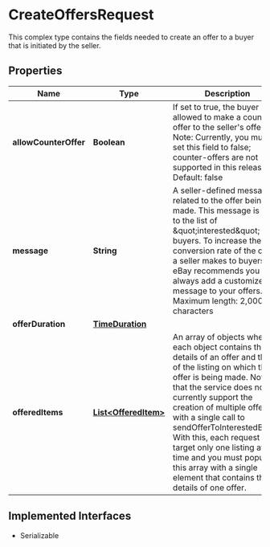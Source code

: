 

# CreateOffersRequest

This complex type contains the fields needed to create an offer to a buyer that is initiated by the seller.
## Properties

Name | Type | Description | Notes
------------ | ------------- | ------------- | -------------
**allowCounterOffer** | **Boolean** | If set to true, the buyer is allowed to make a counter-offer to the seller&#39;s offer. Note: Currently, you must set this field to false; counter-offers are not supported in this release. Default: false |  [optional]
**message** | **String** | A seller-defined message related to the offer being made. This message is sent to the list of &amp;quot;interested&amp;quot; buyers. To increase the conversion rate of the offers a seller makes to buyers, eBay recommends you always add a customized message to your offers. Maximum length: 2,000 characters |  [optional]
**offerDuration** | [**TimeDuration**](TimeDuration.md) |  |  [optional]
**offeredItems** | [**List&lt;OfferedItem&gt;**](OfferedItem.md) | An array of objects where each object contains the details of an offer and the ID of the listing on which the offer is being made. Note that the service does not currently support the creation of multiple offers with a single call to sendOfferToInterestedBuyer. With this, each request can target only one listing at a time and you must populate this array with a single element that contains the details of one offer. |  [optional]


## Implemented Interfaces

* Serializable


